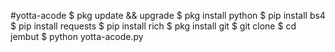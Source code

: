 #yotta-acode
$ pkg update && upgrade
$ pkg install python
$ pip install bs4
$ pip install requests
$ pip install rich
$ pkg install git
$ git clone 
$ cd jembut
$ python yotta-acode.py
